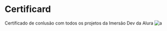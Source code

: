 # Certificard
Certificado de conlusão com todos os projetos da Imersão Dev da Alura
![a](https://user-images.githubusercontent.com/71463737/116944222-7297ae80-ac4b-11eb-87bb-2c42617c2bb4.png)
